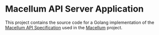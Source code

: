 # Macellum API Server Application

This project contains the source code for a Golang implementation of the [Macellum API Specification](https://github.com/alexandrelamberty/macellum-api-spec) used in the [Macellum](https://github.com/alexandrelamberty/macellum) project.
